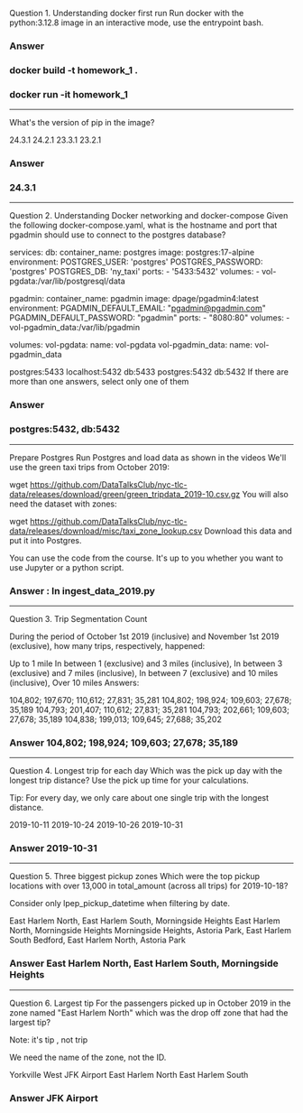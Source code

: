 Question 1. Understanding docker first run
Run docker with the python:3.12.8 image in an interactive mode, use the entrypoint bash.

### Answer
### docker build -t homework_1 .
### docker run -it homework_1

---
What's the version of pip in the image?

24.3.1
24.2.1
23.3.1
23.2.1

### Answer
### 24.3.1
---
Question 2. Understanding Docker networking and docker-compose
Given the following docker-compose.yaml, what is the hostname and port that pgadmin should use to connect to the postgres database?

services:
  db:
    container_name: postgres
    image: postgres:17-alpine
    environment:
      POSTGRES_USER: 'postgres'
      POSTGRES_PASSWORD: 'postgres'
      POSTGRES_DB: 'ny_taxi'
    ports:
      - '5433:5432'
    volumes:
      - vol-pgdata:/var/lib/postgresql/data

  pgadmin:
    container_name: pgadmin
    image: dpage/pgadmin4:latest
    environment:
      PGADMIN_DEFAULT_EMAIL: "pgadmin@pgadmin.com"
      PGADMIN_DEFAULT_PASSWORD: "pgadmin"
    ports:
      - "8080:80"
    volumes:
      - vol-pgadmin_data:/var/lib/pgadmin  

volumes:
  vol-pgdata:
    name: vol-pgdata
  vol-pgadmin_data:
    name: vol-pgadmin_data

postgres:5433
localhost:5432
db:5433
postgres:5432
db:5432
If there are more than one answers, select only one of them

### Answer
### postgres:5432, db:5432
---
Prepare Postgres
Run Postgres and load data as shown in the videos We'll use the green taxi trips from October 2019:

wget https://github.com/DataTalksClub/nyc-tlc-data/releases/download/green/green_tripdata_2019-10.csv.gz
You will also need the dataset with zones:

wget https://github.com/DataTalksClub/nyc-tlc-data/releases/download/misc/taxi_zone_lookup.csv
Download this data and put it into Postgres.

You can use the code from the course. It's up to you whether you want to use Jupyter or a python script.
### Answer : In ingest_data_2019.py
---
Question 3. Trip Segmentation Count


During the period of October 1st 2019 (inclusive) and November 1st 2019 (exclusive), how many trips, respectively, happened:

Up to 1 mile
In between 1 (exclusive) and 3 miles (inclusive),
In between 3 (exclusive) and 7 miles (inclusive),
In between 7 (exclusive) and 10 miles (inclusive),
Over 10 miles
Answers: 

104,802; 197,670; 110,612; 27,831; 35,281
104,802; 198,924; 109,603; 27,678; 35,189
104,793; 201,407; 110,612; 27,831; 35,281
104,793; 202,661; 109,603; 27,678; 35,189
104,838; 199,013; 109,645; 27,688; 35,202

### Answer 104,802; 198,924; 109,603; 27,678; 35,189
---

Question 4. Longest trip for each day
Which was the pick up day with the longest trip distance? Use the pick up time for your calculations.

Tip: For every day, we only care about one single trip with the longest distance.

2019-10-11
2019-10-24
2019-10-26
2019-10-31

### Answer 2019-10-31
---
Question 5. Three biggest pickup zones
Which were the top pickup locations with over 13,000 in total_amount (across all trips) for 2019-10-18?

Consider only lpep_pickup_datetime when filtering by date.

East Harlem North, East Harlem South, Morningside Heights
East Harlem North, Morningside Heights
Morningside Heights, Astoria Park, East Harlem South
Bedford, East Harlem North, Astoria Park


### Answer East Harlem North, East Harlem South, Morningside Heights
---
Question 6. Largest tip
For the passengers picked up in October 2019 in the zone named "East Harlem North" which was the drop off zone that had the largest tip?

Note: it's tip , not trip

We need the name of the zone, not the ID.

Yorkville West
JFK Airport
East Harlem North
East Harlem South

### Answer JFK Airport
